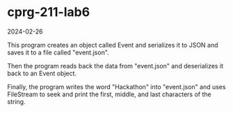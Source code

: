 # cprg-211-lab6

2024-02-26

This program creates an object called Event and serializes it to JSON and saves it to a file called "event.json".

Then the program reads back the data from "event.json" and deserializes it back to an Event object.

Finally, the program writes the word "Hackathon" into "event.json" and uses FileStream to seek and print the first, middle, and last characters of the string.
